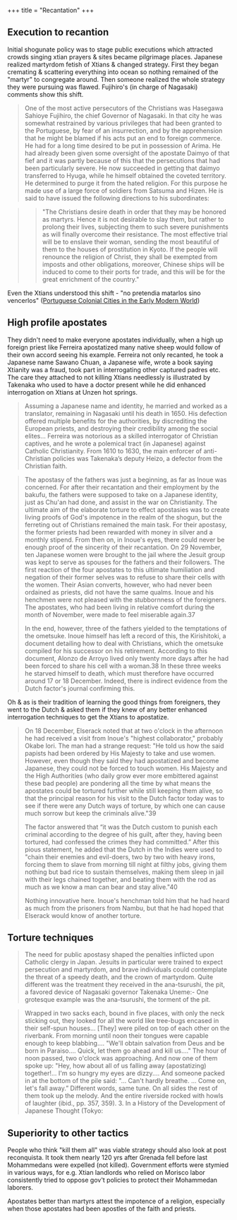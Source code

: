 +++
title = "Recantation"
+++

## Execution to recantion
Initial shogunate policy was to stage public executions which attracted crowds singing xtian prayers & sites became pilgrimage places. Japanese realized martyrdom fetish of Xtians & changed strategy. First they began cremating & scattering everything into ocean so nothing remained of the "martyr" to congregate around. Then someone realized the whole strategy they were pursuing was flawed. Fujihiro's (in charge of Nagasaki) comments show this shift.

> One of the most active persecutors of the Christians was Hasegawa Sahioye Fujihiro, the chief Governor of Nagasaki. In that city he was somewhat restrained by various privileges that had been granted to the Portuguese, by fear of an insurrection, and by the apprehension that he might be blamed if his acts put an end to foreign commerce. He had for a long time desired to be put in possession of Arima. He had already been given some oversight of the apostate Daimyo of that fief and it was partly because of this that the persecutions that had been particularly severe. He now succeeded in getting that daimyo transferred to Hyuga, while he himself obtained the coveted territory. He determined to purge it from the hated religion. For this purpose he made use of a large force of soldiers from Satsuma and Hizen. He is said to have issued the following directions to his subordinates:

> > "The Christians desire death in order that they may be honored as martyrs. Hence it is not desirable to slay them, but rather to prolong their lives, subjecting them to such severe punishments as will finally overcome their resistance. The most effective trial will be to enslave their woman, sending the most beautiful of them to the houses of prostitution in Kyoto. If the people will renounce the religion of Christ, they shall be exempted from imposts and other obligations, moreover, Chinese ships will be induced to come to their ports for trade, and this will be for the great enrichment of the country."

Even the Xtians understood this shift - "no pretendia matarlos sino vencerlos" ([Portuguese Colonial Cities in the Early Modern World](https://books.google.com/books?id=8COoDQAAQBAJ&pg=PT129&dq=no+pretendia+matarlos+sino+vencerlos&hl=en&sa=X&ved=0ahUKEwj1quW189DnAhXJWM0KHTJ-CVcQ6AEIKzAA#v=onepage&q&f=false))

## High profile apostates
They didn't need to make everyone apostates individually, when a high up foreign priest like Ferreira apostatized many native sheep would follow of their own accord seeing his example. Ferreira not only recanted, he took a Japanese name Sawano Chuan, a Japanese wife, wrote a book saying Xtianity was a fraud, took part in interrogating other captured padres etc. The care they attached to not killing Xtians needlessly is illustrated by Takenaka who used to have a doctor present while he did enhanced interrogation on Xtians at Unzen hot springs.

> Assuming a Japanese name and identity, he married and worked as a translator, remaining in Nagasaki until his death in 1650. His defection offered multiple benefits for the authorities, by discrediting the European priests, and destroying their credibility among the social elites... Ferreira was notorious as a skilled interrogator of Christian captives, and he wrote a polemical tract (in Japanese) against Catholic Christianity. From 1610 to 1630, the main enforcer of anti-Christian policies was Takenaka’s deputy Heizo, a defector from the Christian faith.

> The apostasy of the fathers was just a beginning, as far as Inoue was concerned. For after their recantation and their employment by the bakufu, the fathers were supposed to take on a Japanese identity, just as Chu'an had done, and assist in the war on Christianity. The ultimate aim of the elaborate torture to effect apostasies was to create living proofs of God's impotence in the realm of the shogun, but the ferreting out of Christians remained the main task. For their apostasy, the former priests had been rewarded with money in silver and a monthly stipend. From then on, in Inoue's eyes, there could never be enough proof of the sincerity of their recantation. On 29 November, ten Japanese women were brought to the jail where the Jesuit group was kept to serve as spouses for the fathers and their followers. The first reaction of the four apostates to this ultimate humiliation and negation of their former selves was to refuse to share their cells with the women. Their Asian converts, however, who had never been ordained as priests, did not have the same qualms. Inoue and his henchmen were not pleased with the stubbornness of the foreigners. The apostates, who had been living in relative comfort during the month of November, were made to feel miserable again.37
>
> In the end, however, three of the fathers yielded to the temptations of the ometsuke. Inoue himself has left a record of this, the Kirishitoki, a document detailing how to deal with Christians, which the ometsuke compiled for his successor on his retirement. According to this document, Alonzo de Arroyo lived only twenty more days after he had been forced to share his cell with a woman.38 In these three weeks he starved himself to death, which must therefore have occurred around 17 or 18 December. Indeed, there is indirect evidence from the Dutch factor's journal confirming this. 

Oh & as is their tradition of learning the good things from foreigners, they went to the Dutch & asked them if they knew of any better enhanced interrogation techniques to get the Xtians to apostatize.

>On 18 December, Elserack noted that at two o'clock in the afternoon he had received a visit from Inoue's "highest collaborator," probably Okabe lori. The man had a strange request: "He told us how the said papists had been ordered by His Majesty to take and use women. However, even though they said they had apostatized and become Japanese, they could not be forced to touch women. His Majesty and the High Authorities (who daily grow ever more embittered against these bad people) are pondering all the time by what means the apostates could be tortured further while still keeping them alive, so that the principal reason for his visit to the Dutch factor today was to see if there were any Dutch ways of torture, by which one can cause much sorrow but keep the criminals alive."39
>
> The factor answered that “it was the Dutch custom to punish each criminal according to the degree of his guilt, after they, having been tortured, had confessed the crimes they had committed.” After this pious statement, he added that the Dutch in the Indies were used to "chain their enemies and evil-doers, two by two with heavy irons, forcing them to slave from morning till night at filthy jobs, giving them nothing but bad rice to sustain themselves, making them sleep in jail with their legs chained together, and beating them with the rod as much as we know a man can bear and stay alive."40
>
> Nothing innovative here. Inoue's henchman told him that he had heard as much from the prisoners from Nambu, but that he had hoped that Elserack would know of another torture. 

## Torture techniques

> The need for public apostasy shaped the penalties inflicted upon Catholic clergy in Japan. Jesuits in particular were trained to expect persecution and martyrdom, and brave individuals could contemplate the threat of a speedy death, and the crown of martyrdom. Quite different was the treatment they received in the ana-tsurushi, the pit, a favored device of Nagasaki governor Takenaka Uneme:- One grotesque example was the ana-tsurushi, the torment of the pit.

> Wrapped in two sacks each, bound in five places, with only the neck sticking out, they looked for all the world like tree-bugs encased in their self-spun houses... [They] were piled on top of each other on the riverbank. From morning until noon their tongues were capable enough to keep blabbing.... "We'll obtain salvation from Deus and be born in Paraiso.... Quick, let them go ahead and kill us...." The hour of noon passed, two o'clock was approaching. And now one of them spoke up: "Hey, how about all of us falling away (apostatizing) together!... I'm so hungry my eyes are dizzy.... And someone packed in at the bottom of the pile said: "... Can't hardly breathe. ... Come on, let's fall away.” Different words, same tune. On all sides the rest of them took up the melody. And the entire riverside rocked with howls of laughter (ibid., pp. 357, 359). 3. In a History of the Development of Japanese Thought (Tokyo:



## Superiority to other tactics
People who think "kill them all" was viable strategy should also look at post reconquista. It took them nearly 120 yrs after Grenada fell before last Mohammedans were expelled (not killed). Government efforts were stymied in various ways, for e.g. Xtian landlords who relied on Morisco labor consistently tried to oppose gov't policies to protect their Mohammedan laborers. 

Apostates better than martyrs attest the impotence of a religion, especially when those apostates had been apostles of the faith and priests.


